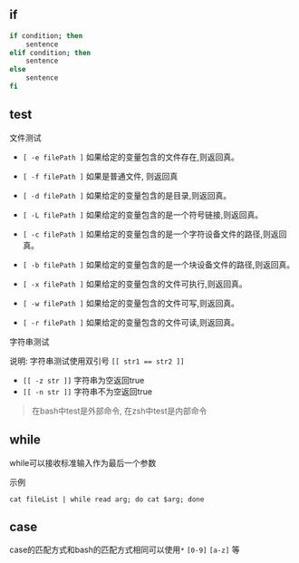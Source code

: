 ## if

```sh
if condition; then
	sentence
elif condition; then
	sentence
else
	sentence
fi
```

## test

文件测试

* `[ -e filePath ]` 如果给定的变量包含的文件存在,则返回真。

* `[ -f filePath ]` 如果是普通文件, 则返回真

* `[ -d ​filePath ]` 如果给定的变量包含的是目录,则返回真。
* `[ -L filePath ]` 如果给定的变量包含的是一个符号链接,则返回真。
* `[ -c ​filePath ]` 如果给定的变量包含的是一个字符设备文件的路径,则返回真。
* `[ -b ​filePath ]` 如果给定的变量包含的是一个块设备文件的路径,则返回真。
* `[ -x filePath ]` 如果给定的变量包含的文件可执行,则返回真。
* `[ -w ​filePath ]` 如果给定的变量包含的文件可写,则返回真。
* `[ -r ​filePath ]` 如果给定的变量包含的文件可读,则返回真。

字符串测试

说明: 字符串测试使用双引号 `[[ str1 == str2 ]]`

* `[[ -z str ]]` 字符串为空返回true
* `[[ -n str ]]` 字符串不为空返回true

> 在bash中test是外部命令, 在zsh中test是内部命令

## while

while可以接收标准输入作为最后一个参数

示例

```
cat fileList | while read arg; do cat $arg; done
```

## case

case的匹配方式和bash的匹配方式相同可以使用`*` `[0-9]` `[a-z]` 等